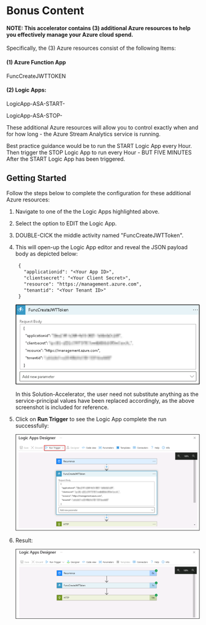 # Bonus Content

#### NOTE: This accelerator contains (3) additional Azure resources to help you effectively manage your Azure cloud spend.

Specifically, the (3) Azure resources consist of the following Items:

#### (1) Azure Function App  
   FuncCreateJWTTOKEN<inject key = "DeploymentID"></inject>

#### (2) Logic Apps:

   LogicApp-ASA-START-<inject key = "DeploymentID"></inject>

   LogicApp-ASA-STOP-<inject key = "DeploymentID"></inject>

These additional Azure resources will allow you to control exactly when and for how long - the Azure Stream Analytics service is running.  

Best practice guidance would be to run the START Logic App every Hour. 
Then trigger the STOP Logic App to run every Hour - BUT FIVE MINUTES After the START Logic App has been triggered.

## Getting Started
Follow the steps below to complete the configuration for these additional Azure resources:

1. Navigate to one of the the Logic Apps highlighted above.

2. Select the option to EDIT the Logic App.

3. DOUBLE-CICK the middle activity named "FuncCreateJWTToken<inject key = "DeploymentID"></inject>".

4. This will open-up the Logic App editor and reveal the JSON payload body as depicted below:

        {
          "applicationid": "<Your App ID>",
          "clientsecret": "<Your Client Secret>",
          "resource": "https://management.azure.com",
          "tenantid": "<Your Tenant ID>"
        }
        
   ![JsonPayload](https://github.com/SD-14/Smart-Spaces-Sustainability-Solution-Accelerator/blob/main/images/22.png?raw=true)
   
   In this Solution-Accelerator, the user need not substitute anything as the service-principal values have been replaced accordingly, as the above screenshot is included for reference.
   
5. Click on **Run Trigger** to see the Logic App complete the run successfully:

   ![RunTrigger](https://github.com/SD-14/Smart-Spaces-Sustainability-Solution-Accelerator/blob/main/images/23.png?raw=true)
   
6. Result:

   ![Result](/images/24.png?raw=true)
